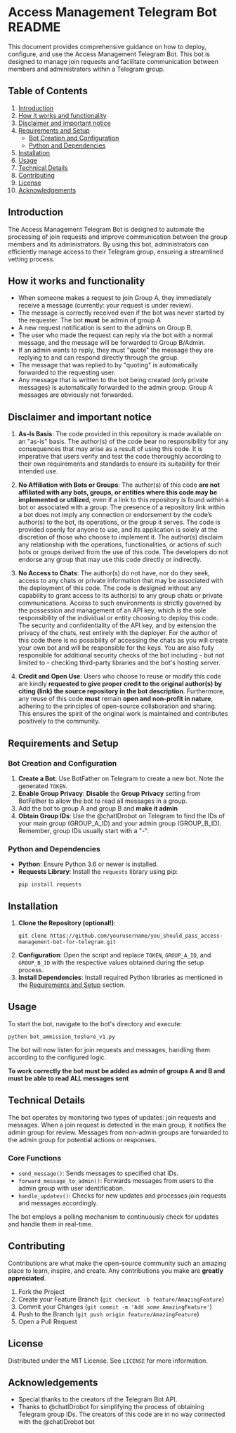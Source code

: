 
# Access Management Telegram Bot README

This document provides comprehensive guidance on how to deploy, configure, and use the Access Management Telegram Bot. This bot is designed to manage join requests and facilitate communication between members and administrators within a Telegram group.

## Table of Contents
1. [Introduction](#introduction)
2. [How it works and functionality](#How-it-works-and-functionality)
3. [Disclaimer and important notice](#Disclaimer-and-important-notice)
4. [Requirements and Setup](#requirements-and-setup)
   - [Bot Creation and Configuration](#bot-creation-and-configuration)
   - [Python and Dependencies](#python-and-dependencies)
5. [Installation](#installation)
6. [Usage](#usage)
7. [Technical Details](#technical-details)
8. [Contributing](#contributing)
9. [License](#license)
10. [Acknowledgements](#acknowledgements)

## Introduction

The Access Management Telegram Bot is designed to automate the processing of join requests and improve communication between the group members and its administrators. By using this bot, administrators can efficiently manage access to their Telegram group, ensuring a streamlined vetting process.

## How it works and functionality

- When someone makes a request to join Group A, they immediately receive a message (currently: your request is under review).
- The message is correctly received even if the bot was never started by the requester. The bot **must** be admin of group A
- A new request notification is sent to the admins on Group B.
- The user who made the request can reply via the bot with a normal message, and the message will be forwarded to Group B/Admin.
- If an admin wants to reply, they must "quote" the message they are replying to and can respond directly through the group.
- The message that was replied to by "quoting" is automatically forwarded to the requesting user.
- Any message that is written to the bot being created (only private messages) is automatically forwarded to the admin group. Group A messages are obviously not forwarded.

## Disclaimer and important notice

1. **As-Is Basis**: The code provided in this repository is made available on an "as-is" basis. The author(s) of the code bear no responsibility for any consequences that may arise as a result of using this code. It is imperative that users verify and test the code thoroughly according to their own requirements and standards to ensure its suitability for their intended use.

2. **No Affiliation with Bots or Groups**: The author(s) of this code **are not affiliated with any bots, groups, or entities where this code may be implemented or utilized**, even if a link to this repository is found within a bot or associated with a group. The presence of a repository link within a bot does not imply any connection or endorsement by the code’s author(s) to the bot, its operations, or the group it serves. The code is provided openly for anyone to use, and its application is solely at the discretion of those who choose to implement it. The author(s) disclaim any relationship with the operations, functionalities, or actions of such bots or groups derived from the use of this code. The developers do not endorse any group that may use this code directly or indirectly.

3. **No Access to Chats**: The author(s) do not have, nor do they seek, access to any chats or private information that may be associated with the deployment of this code. The code is designed without any capability to grant access to its author(s) to any group chats or private communications. Access to such environments is strictly governed by the possession and management of an API key, which is the sole responsibility of the individual or entity choosing to deploy this code. The security and confidentiality of the API key, and by extension the privacy of the chats, rest entirely with the deployer.
For the author of this code there is no possibility of accessing the chats as you will create your own bot and will be responsible for the keys. You are also fully responsible for additional security checks of the bot including - but not limited to - checking third-party libraries and the bot's hosting server.

5. **Credit and Open Use**: Users who choose to reuse or modify this code are kindly **requested to give proper credit to the original author(s) by citing (link) the source repository in the bot description**. Furthermore, any reuse of this code **must** remain **open and non-profit in nature**, 
adhering to the principles of open-source collaboration and sharing. This ensures the spirit of the original work is maintained and contributes positively to the community.


## Requirements and Setup

### Bot Creation and Configuration
1. **Create a Bot**: Use BotFather on Telegram to create a new bot. Note the generated `TOKEN`.
2. **Enable Group Privacy**: **Disable** the **Group Privacy** setting from BotFather to allow the bot to read all messages in a group.
3. Add the bot to group A and group B and **make it admin**
4. **Obtain Group IDs**: Use the @chatIDrobot on Telegram to find the IDs of your main group (GROUP_A_ID) and your admin group (GROUP_B_ID). Remember, group IDs usually start with a "-".

### Python and Dependencies
- **Python**: Ensure Python 3.6 or newer is installed.
- **Requests Library**: Install the `requests` library using pip:
  ```
  pip install requests
  ```

## Installation

1. **Clone the Repository (optional!)**: 
   ```
   git clone https://github.com/yourusername/you_should_pass_access-management-bot-for-telegram.git
   ```
2. **Configuration**: Open the script and replace `TOKEN`, `GROUP_A_ID`, and `GROUP_B_ID` with the respective values obtained during the setup process.
3. **Install Dependencies**: Install required Python libraries as mentioned in the [Requirements and Setup](#requirements-and-setup) section.

## Usage

To start the bot, navigate to the bot's directory and execute:
```
python bot_ammission_toshare_v1.py
```
The bot will now listen for join requests and messages, handling them according to the configured logic.

**To work correctly the bot must be added as admin of groups A and B and must be able to read ALL messages sent**

## Technical Details

The bot operates by monitoring two types of updates: join requests and messages. When a join request is detected in the main group, it notifies the admin group for review. Messages from non-admin groups are forwarded to the admin group for potential actions or responses.

### Core Functions
- `send_message()`: Sends messages to specified chat IDs.
- `forward_message_to_admin()`: Forwards messages from users to the admin group with user identification.
- `handle_updates()`: Checks for new updates and processes join requests and messages accordingly.

The bot employs a polling mechanism to continuously check for updates and handle them in real-time.

## Contributing

Contributions are what make the open-source community such an amazing place to learn, inspire, and create. Any contributions you make are **greatly appreciated**.

1. Fork the Project
2. Create your Feature Branch (`git checkout -b feature/AmazingFeature`)
3. Commit your Changes (`git commit -m 'Add some AmazingFeature'`)
4. Push to the Branch (`git push origin feature/AmazingFeature`)
5. Open a Pull Request

## License

Distributed under the MIT License. See `LICENSE` for more information.

## Acknowledgements

- Special thanks to the creators of the Telegram Bot API.
- Thanks to @chatIDrobot for simplifying the process of obtaining Telegram group IDs. The creators of this code are in no way connected with the @chatIDrobot bot
